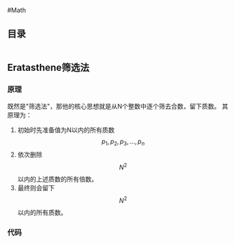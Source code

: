 #Math 

## 目录

```toc
```

## Eratasthene筛选法

### 原理

既然是"筛选法"，那他的核心思想就是从N个整数中逐个筛去合数，留下质数。
其原理为：
1. 初始时先准备值为N以内的所有质数$$p_1, p_2, p_3, \dots, p_n$$
2. 依次删除$$N^2$$以内的上述质数的所有倍数。
3. 最终则会留下$$N^2$$以内的所有质数。

### 代码

